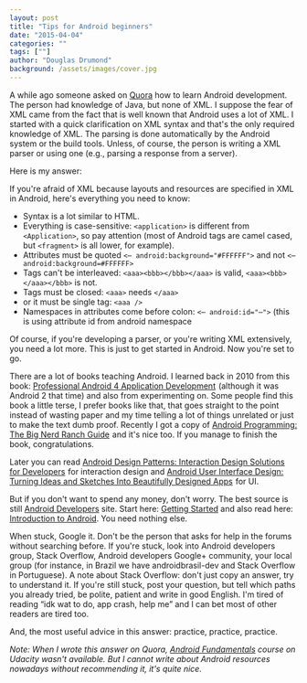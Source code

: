 ```yaml
---
layout: post
title: "Tips for Android beginners"
date: "2015-04-04"
categories: ""
tags: [""]
author: "Douglas Drumond"
background: /assets/images/cover.jpg
---
```


A while ago someone asked on
[Quora](https://www.quora.com/What-would-be-the-best-path-for-learning-Android-app-development-I-have-a-good-knowledge-of-Java-but-no-understanding-of-XML/)
how to learn Android development. The person had knowledge of Java, but none of
XML. I suppose the fear of XML came from the fact that is well known that
Android uses a lot of XML. I started with a quick clarification on XML syntax
and that's the only required knowledge of XML. The parsing is done
automatically by the Android system or the build tools. Unless, of course, the
person is writing a XML parser or using one (e.g., parsing a response from
a server).

Here is my answer:

If you're afraid of XML because layouts and resources are specified in XML in
Android, here's everything you need to know:

* Syntax is a lot similar to HTML.
* Everything is case-sensitive: `<application>` is different from
  `<Application>`, so pay attention (most of Android tags are camel cased, but
  `<fragment>` is all lower, for example).
* Attributes must be quoted `<⋯ android:background="#FFFFFF">` and not 
`<⋯ android:background=#FFFFFF>`
* Tags can't be interleaved: `<aaa><bbb></bbb></aaa>` is valid,
  `<aaa><bbb></aaa></bbb>` is not.
* Tags must be closed: `<aaa>` needs `</aaa>`
* or it must be single tag: `<aaa />`
* Namespaces in attributes come before colon: `<⋯ android:id="⋯">` (this is
  using attribute id from android namespace

Of course, if you're developing a parser, or you're writing XML extensively,
you need a lot more. This is just to get started in Android. Now you're set to
go.

There are a lot of books teaching Android. I learned back in 2010 from this
book: 
<a href="http://www.amazon.com.br/gp/product/1118102274/ref=as_li_qf_sp_asin_tl?ie=UTF8&camp=1789&creative=9325&creativeASIN=1118102274&linkCode=as2&tag=caflin-20">Professional Android 4 Application Development</a><img src="http://ir-br.amazon-adsystem.com/e/ir?t=caflin-20&l=as2&o=33&a=1118102274" width="1" height="1" border="0" alt="" style="border:none !important; margin:0px !important;" />
(although it was Android 2 that time) and also
from experimenting on. Some people find this book a little terse, I prefer
books like that, that goes straight to the point instead of wasting paper and
my time telling a lot of things unrelated or just to make the text dumb proof.
Recently I got a copy of 
<a href="http://www.amazon.com.br/gp/product/0321804333/ref=as_li_tf_tl?ie=UTF8&camp=1789&creative=9325&creativeASIN=0321804333&linkCode=as2&tag=caflin-20">Android Programming: The Big Nerd Ranch Guide</a><img src="http://ir-br.amazon-adsystem.com/e/ir?t=caflin-20&l=as2&o=33&a=0321804333" width="1" height="1" border="0" alt="" style="border:none !important; margin:0px !important;" />
and it's nice too. If you manage to finish the book, congratulations.

Later you can read <a
href="http://www.amazon.com.br/gp/product/B00BJOO6YW/ref=as_li_tf_tl?ie=UTF8&camp=1789&creative=9325&creativeASIN=B00BJOO6YW&linkCode=as2&tag=caflin-20">Android
Design Patterns: Interaction Design Solutions for Developers</a><img
src="http://ir-br.amazon-adsystem.com/e/ir?t=caflin-20&l=as2&o=33&a=B00BJOO6YW"
width="1" height="1" border="0" alt="" style="border:none !important;
margin:0px !important;" /> for interaction design and <a
href="http://www.amazon.com.br/gp/product/0321886739/ref=as_li_tf_tl?ie=UTF8&camp=1789&creative=9325&creativeASIN=0321886739&linkCode=as2&tag=caflin-20">Android
User Interface Design: Turning Ideas and Sketches Into Beautifully Designed
Apps</a><img
src="http://ir-br.amazon-adsystem.com/e/ir?t=caflin-20&l=as2&o=33&a=0321886739"
width="1" height="1" border="0" alt="" style="border:none !important;
margin:0px !important;" /> for UI.

But if you don't want to spend any money, don't worry. The best source is still
[Android Developers](http://developer.android.com/) site. Start here: [Getting
Started](https://developer.android.com/training/index.html) and also read here:
[Introduction to Android](https://developer.android.com/guide/index.html).  You
need nothing else. 

When stuck, Google it. Don't be the person that asks for help in the forums without searching before. If you're stuck, look into Android developers group, Stack Overflow, Android developers Google+ community, your local group (for instance, in Brazil we have androidbrasil-dev and Stack Overflow in Portuguese). A note about Stack Overflow: don't just copy an answer, try to understand it. If you're still stuck, post your question, but tell which paths you already tried, be polite, patient and write in good English. I'm tired of reading “idk wat to do, app crash, help me” and I can bet most of other readers are tired too.

And, the most useful advice in this answer: practice, practice, practice.

_Note: When I wrote this answer on Quora, [Android
Fundamentals](https://www.udacity.com/course/ud853) course on Udacity wasn't
available. But I cannot write about Android resources nowadays without
recommending it, it's quite nice._
